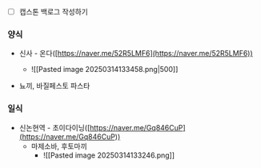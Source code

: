 - [ ] 캡스톤 백로그 작성하기



### 양식
- 신사 - 온다([https://naver.me/52R5LMF6](https://naver.me/52R5LMF6))
	- ![[Pasted image 20250314133458.png|500]]

- 뇨끼, 바질페스토 파스타


### 일식
- 신논현역 - 초이다이닝([https://naver.me/Gq846CuP](https://naver.me/Gq846CuP))
	- 마제소바, 후토마끼
		- ![[Pasted image 20250314133246.png]]